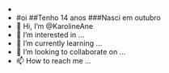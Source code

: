 -
- #oi
##Tenho 14 anos 
###Nasci em outubro
- 👋 Hi, I’m @KarolineAne
- 👀 I’m interested in ...
- 🌱 I’m currently learning ...
- 💞️ I’m looking to collaborate on ...
- 📫 How to reach me ...

<!---
KarolineAne/KarolineAne is a ✨ special ✨ repository because its `README.md` (this file) appears on your GitHub profile.
You can click the Preview link to take a look at your changes.
--->
